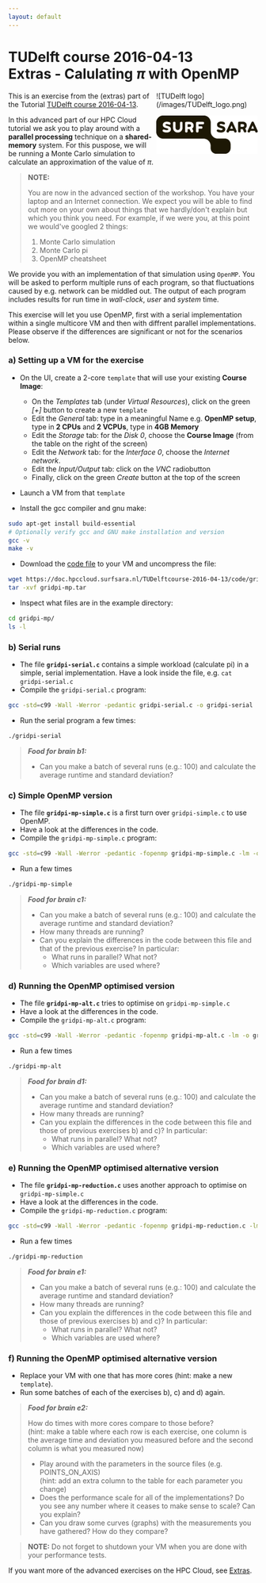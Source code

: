 ```yaml
---
layout: default
---
```


# TUDelft course 2016-04-13  <br/> Extras - Calulating _&pi;_ with OpenMP

<div style="float:right;max-width:205px;" markdown="1">
![TUDelft logo](/images/TUDelft_logo.png)

![SURFsara logo](/images/SURFsara_logo.png)
</div>

This is an exercise from the (extras) part of the Tutorial [TUDelft course 2016-04-13](.).

In this advanced part of our HPC Cloud tutorial we ask you to play around with a **parallel processing** technique on a **shared-memory** system. For this puspose, we will be running a Monte Carlo simulation to calculate an approximation of the value of _&pi;_. 

>**NOTE:**
>
>You are now in the advanced section of the workshop. You have your laptop and an Internet connection. We expect you will be able to find out more on your own about things that we hardly/don't explain but which you think you need. For example, if we were you, at this point we would've googled 2 things: 
>
>1. Monte Carlo simulation
>1. Monte Carlo pi
>1. OpenMP cheatsheet

We provide you with an implementation of that simulation using `OpenMP`. You will be asked to perform multiple runs of each program, so that fluctuations caused by e.g. network can be middled out. The output of each program includes results for run time in _wall-clock_, _user_ and _system_ time.

This exercise will let you use OpenMP, first with a serial implementation within a single multicore VM and then with diffrent parallel implementations. Please observe if the differences are significant or not for the scenarios below.

### a) Setting up a VM for the exercise

* On the UI, create a 2-core `template` that will use your existing **Course Image**:
  * On the _Templates_ tab (under _Virtual Resources_), click on the green _[+]_ button to create a new `template`
  * Edit the *General* tab: type in a meaningful Name e.g. **OpenMP setup**, type in **2 CPUs** and **2 VCPUs**, type in **4GB Memory** 
  * Edit the *Storage* tab: for the _Disk 0_, choose the **Course Image** (from the table on the right of the screen) 
  * Edit the *Network* tab: for the _Interface 0_, choose the _Internet network_.  
  * Edit the *Input/Output* tab: click on the _VNC_ radiobutton
  * Finally, click on the green *Create* button at the top of the screen

* Launch a VM from that `template`

* Install the gcc compiler and gnu make:

```sh
sudo apt-get install build-essential 
# Optionally verify gcc and GNU make installation and version
gcc -v  
make -v 
```

* Download the [code file](code/gridpi-mp.tar) to your VM and uncompress the file:

```sh
wget https://doc.hpccloud.surfsara.nl/TUDelftcourse-2016-04-13/code/gridpi-mp.tar 
tar -xvf gridpi-mp.tar 
```

* Inspect what files are in the example directory:

```sh
cd gridpi-mp/
ls -l 
```

### b) Serial runs

* The file **`gridpi-serial.c`** contains a simple workload (calculate pi) in a simple,
serial implementation. Have a look inside the file, e.g. `cat gridpi-serial.c`
* Compile the `gridpi-serial.c` program:

```sh
gcc -std=c99 -Wall -Werror -pedantic gridpi-serial.c -o gridpi-serial
```

* Run the serial program a few times:

```sh
./gridpi-serial
```

> **_Food for brain b1:_**
>
> * Can you make a batch of several runs (e.g.: 100) and calculate the average runtime and standard deviation?


### c) Simple OpenMP version

* The file **`gridpi-mp-simple.c`** is a first turn over `gridpi-simple.c` to use OpenMP.
* Have a look at the differences in the code.
* Compile the `gridpi-mp-simple.c` program:

```sh
gcc -std=c99 -Wall -Werror -pedantic -fopenmp gridpi-mp-simple.c -lm -o gridpi-mp-simple 
```

* Run a few times

```sh
./gridpi-mp-simple
```

> **_Food for brain c1:_**
>
> * Can you make a batch of several runs (e.g.: 100) and calculate the average runtime and standard deviation?
> * How many threads are running?
> * Can you explain the differences in the code between this file and that of the previous exercise? In particular:
>   * What runs in parallel? What not?
>   * Which variables are used where?

### d) Running the OpenMP optimised version

* The file **`gridpi-mp-alt.c`** tries to optimise on `gridpi-mp-simple.c`
* Have a look at the differences in the code.
* Compile the `gridpi-mp-alt.c` program:

```sh
gcc -std=c99 -Wall -Werror -pedantic -fopenmp gridpi-mp-alt.c -lm -o gridpi-mp-alt
```

* Run a few times

```sh
./gridpi-mp-alt
```

> **_Food for brain d1:_**
>
> * Can you make a batch of several runs (e.g.: 100) and calculate the average runtime and standard deviation?
> * How many threads are running?
> * Can you explain the differences in the code between this file and those of previous exercises b) and c)? In particular:
>   * What runs in parallel? What not?
>   * Which variables are used where?


### e) Running the OpenMP optimised alternative version

* The file **`gridpi-mp-reduction.c`** uses another approach to optimise on `gridpi-mp-simple.c`
* Have a look at the differences in the code.
* Compile the `gridpi-mp-reduction.c` program:

```sh
gcc -std=c99 -Wall -Werror -pedantic -fopenmp gridpi-mp-reduction.c -lm -o gridpi-mp-reduction
```

* Run a few times

```sh
./gridpi-mp-reduction
```

> **_Food for brain e1:_**
>
> * Can you make a batch of several runs (e.g.: 100) and calculate the average runtime and standard deviation?
> * How many threads are running?
> * Can you explain the differences in the code between this file and those of previous exercises b) and c)? In particular:
>   * What runs in parallel? What not?
>   * Which variables are used where?

### f) Running the OpenMP optimised alternative version

* Replace your VM with one that has more cores (hint: make a new `template`). 
* Run some batches of each of the exercises b), c) and d) again. 

> **_Food for brain e2:_**
>
>How do times with more cores compare to those before? <br/> (hint: make a table where each row is each exercise, one column is the average time and deviation you measured before and the second column is what you measured now)
> * Play around with the parameters in the source files (e.g. POINTS_ON_AXIS) <br/> (hint: add an extra column to the table for each parameter you change)
> * Does the performance scale for all of the implementations? Do you see any number where it ceases to make sense to scale? Can you explain?
> * Can you draw some curves (graphs) with the measurements you have gathered? How do they compare?

> **NOTE:**
> Do not forget to shutdown your VM when you are done with your performance tests.

 If you want more of the advanced exercises on the HPC Cloud, see [Extras](extras).
